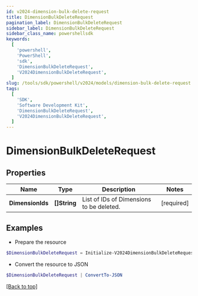 ```yaml
---
id: v2024-dimension-bulk-delete-request
title: DimensionBulkDeleteRequest
pagination_label: DimensionBulkDeleteRequest
sidebar_label: DimensionBulkDeleteRequest
sidebar_class_name: powershellsdk
keywords:
  [
    'powershell',
    'PowerShell',
    'sdk',
    'DimensionBulkDeleteRequest',
    'V2024DimensionBulkDeleteRequest',
  ]
slug: /tools/sdk/powershell/v2024/models/dimension-bulk-delete-request
tags:
  [
    'SDK',
    'Software Development Kit',
    'DimensionBulkDeleteRequest',
    'V2024DimensionBulkDeleteRequest',
  ]
---
```


# DimensionBulkDeleteRequest

## Properties

| Name | Type | Description | Notes |
| --- | --- | --- | --- |
| **DimensionIds** | **[]String** | List of IDs of Dimensions to be deleted. | [required] |

## Examples

- Prepare the resource

```powershell
$DimensionBulkDeleteRequest = Initialize-V2024DimensionBulkDeleteRequest  -DimensionIds [2c9180847812e0b1017817051919ecca, 2c9180887812e0b201781e129f151816]
```

- Convert the resource to JSON

```powershell
$DimensionBulkDeleteRequest | ConvertTo-JSON
```

[[Back to top]](#)
